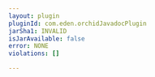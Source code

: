 ```yaml
---
layout: plugin
pluginId: com.eden.orchidJavadocPlugin
jarSha1: INVALID
isJarAvailable: false
error: NONE
violations: []

---
```

